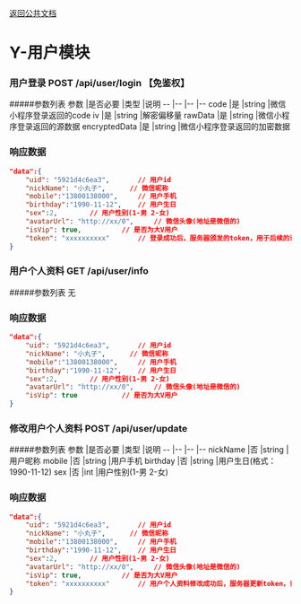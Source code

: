 [返回公共文档](/接口文档/1-公共文档.MD)

# Y-用户模块


### 用户登录  POST   /api/user/login 【免鉴权】

#####参数列表
参数			|是否必要		|类型			|说明
--				|--				|--				|--
code			|是				|string			|微信小程序登录返回的code
iv 				|是				|string			|解密偏移量
rawData			|是				|string			|微信小程序登录返回的源数据
encryptedData	|是				|string			|微信小程序登录返回的加密数据

### 响应数据
```json
"data":{
    "uid": "5921d4c6ea3",		// 用户id
    "nickName": "小丸子",		// 微信昵称
	"mobile":"13800138000",		// 用户手机
	"birthday":"1990-11-12",	// 用户生日
	"sex":2,		// 用户性别(1-男 2-女)
    "avatarUrl": "http://xx/0",		// 微信头像(地址是微信的)
    "isVip": true,			// 是否为大V用户
    "token": "xxxxxxxxxx"		// 登录成功后，服务器颁发的token，用于后续的请求
}
```

### 用户个人资料  GET   /api/user/info

#####参数列表
无

### 响应数据
```json
"data":{
    "uid": "5921d4c6ea3",		// 用户id
    "nickName": "小丸子",		// 微信昵称
	"mobile":"13800138000",		// 用户手机
	"birthday":"1990-11-12",	// 用户生日
	"sex":2,		// 用户性别(1-男 2-女)
    "avatarUrl": "http://xx/0",		// 微信头像(地址是微信的)
    "isVip": true			// 是否为大V用户
}
```

### 修改用户个人资料  POST   /api/user/update

#####参数列表
参数			|是否必要		|类型			|说明
--				|--				|--				|--
nickName 		|否				|string			|用户昵称
mobile 			|否				|string			|用户手机
birthday 		|否				|string			|用户生日(格式：1990-11-12)
sex		 		|否				|int			|用户性别(1-男 2-女)


### 响应数据
```json
"data":{
    "uid": "5921d4c6ea3",		// 用户id
    "nickName": "小丸子",		// 微信昵称
	"mobile":"13800138000",		// 用户手机
	"birthday":"1990-11-12",	// 用户生日
	"sex":2,		// 用户性别(1-男 2-女)
    "avatarUrl": "http://xx/0",		// 微信头像(地址是微信的)
    "isVip": true,			// 是否为大V用户
    "token": "xxxxxxxxxx"		// 用户个人资料修改成功后，服务器更新token，请覆盖本地的token
}
```